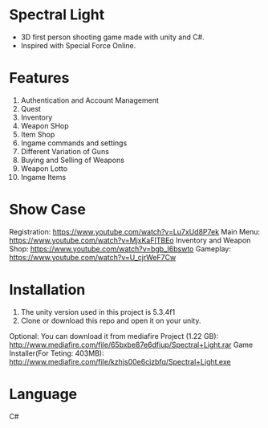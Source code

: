 # Spectral Light

- 3D first person shooting game made with unity and C#.
- Inspired with Special Force Online.

# Features

1. Authentication and Account Management
2. Quest
3. Inventory
4. Weapon SHop
5. Item Shop
6. Ingame commands and settings
7. Different Variation of Guns
8. Buying and Selling of Weapons
9. Weapon Lotto
10. Ingame Items

# Show Case
Registration: https://www.youtube.com/watch?v=Lu7xUd8P7ek
Main Menu: https://www.youtube.com/watch?v=MjxKaFITBEo
Inventory and Weapon Shop: https://www.youtube.com/watch?v=bgb_I6bswto
Gameplay: https://www.youtube.com/watch?v=U_cjrWeF7Cw


# Installation

1. The unity version used in this project is 5.3.4f1
2. Clone or download this repo and open it on your unity.

Optional:
You can download it from mediafire 
Project (1.22 GB): http://www.mediafire.com/file/65bxbe87e6dfiup/Spectral+Light.rar
Game Installer(For Teting: 403MB): http://www.mediafire.com/file/kzhjs00e6cjzbfq/Spectral+Light.exe

# Language
C#
